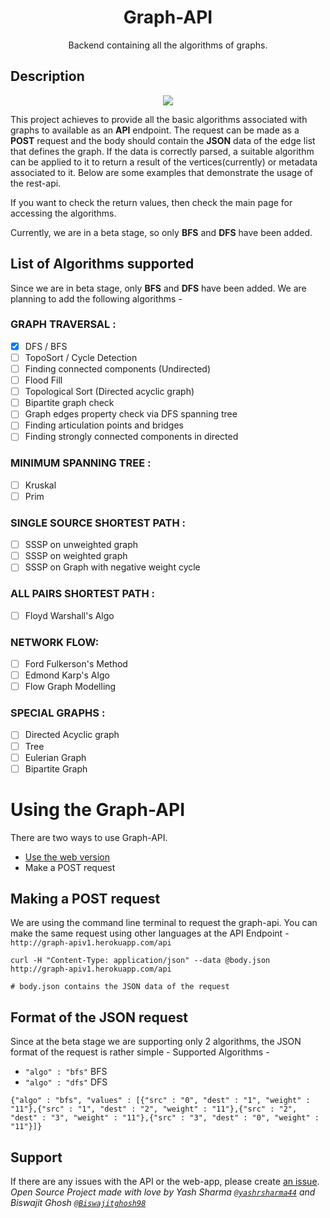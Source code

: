 <div align="center">
<h1>Graph-API</h1>
<p>Backend containing all the algorithms of graphs.</p>
</div>

## Description

<div align="center">
<img src="assets/images/graph-apiv1.png" />
</div>

This project achieves to provide all the basic algorithms associated with graphs to available as an **API** endpoint.
The request can be made as a **POST** request and the body should contain the **JSON** data of the edge list that defines
the graph. If the data is correctly parsed, a suitable algorithm can be applied to it to return a result of the
vertices(currently) or metadata associated to it. Below are some examples that demonstrate the usage of the rest-api.

If you want to check the return values, then check the main page for accessing the algorithms.

Currently, we are in a beta stage, so only **BFS** and **DFS** have been added.

## List of Algorithms supported

Since we are in beta stage, only **BFS** and **DFS** have been added. We are planning to add
the following algorithms -

### GRAPH TRAVERSAL :

- [x] DFS / BFS
- [ ] TopoSort / Cycle Detection
- [ ] Finding connected components (Undirected)
- [ ] Flood Fill
- [ ] Topological Sort (Directed acyclic graph)
- [ ] Bipartite graph check
- [ ] Graph edges property check via DFS spanning tree
- [ ] Finding articulation points and bridges
- [ ] Finding strongly connected components in directed

### MINIMUM SPANNING TREE :

- [ ] Kruskal
- [ ] Prim

### SINGLE SOURCE SHORTEST PATH :

- [ ] SSSP on unweighted graph
- [ ] SSSP on weighted graph
- [ ] SSSP on Graph with negative weight cycle

### ALL PAIRS SHORTEST PATH :

- [ ] Floyd Warshall's Algo

### NETWORK FLOW:

- [ ] Ford Fulkerson's Method
- [ ] Edmond Karp's Algo
- [ ] Flow Graph Modelling

### SPECIAL GRAPHS :

- [ ] Directed Acyclic graph
- [ ] Tree
- [ ] Eulerian Graph
- [ ] Bipartite Graph

# Using the Graph-API

There are two ways to use Graph-API.

- [Use the web version](https://graph-apiv1.herokuapp.com)
- Make a POST request

## Making a POST request

We are using the command line terminal to request the graph-api. You can make the same request using other languages
at the API Endpoint - `http://graph-apiv1.herokuapp.com/api`

```
curl -H "Content-Type: application/json" --data @body.json http://graph-apiv1.herokuapp.com/api

# body.json contains the JSON data of the request
```

## Format of the JSON request

Since at the beta stage we are supporting only 2 algorithms, the JSON format of the request is rather simple -
Supported Algorithms -

- `"algo" : "bfs"` BFS
- `"algo" : "dfs"` DFS

```
{"algo" : "bfs", "values" : [{"src" : "0", "dest" : "1", "weight" : "11"},{"src" : "1", "dest" : "2", "weight" : "11"},{"src" : "2", "dest" : "3", "weight" : "11"},{"src" : "3", "dest" : "0", "weight" : "11"}]}
```

## Support

If there are any issues with the API or the web-app, please create [an issue](https://github.com/Graph-Visualization/graph-api/issues/new).<br>
_Open Source Project made with love by Yash Sharma [`@yashrsharma44`](https://github.com/yashrsharma44) and Biswajit Ghosh [`@Biswajitghosh98`](https://github.com/Biswajitghosh98)_


##